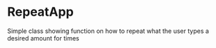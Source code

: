 # RepeatApp
Simple class showing function on how to repeat what the user types a desired amount for times
